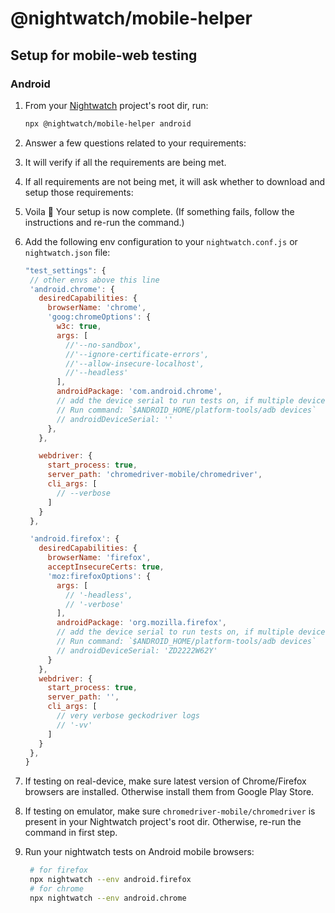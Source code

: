 # @nightwatch/mobile-helper

## Setup for mobile-web testing

### Android

1. From your [Nightwatch](https://nightwatch.org) project's root dir, run:

   ```sh
   npx @nightwatch/mobile-helper android
   ```
2. Answer a few questions related to your requirements:
3. It will verify if all the requirements are being met.
4. If all requirements are not being met, it will ask whether to download and setup those requirements:
5. Voila :tada: Your setup is now complete. (If something fails, follow the instructions and re-run the command.)
6. Add the following env configuration to your `nightwatch.conf.js` or `nightwatch.json` file:
   ```js
   "test_settings": {
    // other envs above this line
    'android.chrome': {
      desiredCapabilities: {
        browserName: 'chrome',
        'goog:chromeOptions': {
          w3c: true,
          args: [
            //'--no-sandbox',
            //'--ignore-certificate-errors',
            //'--allow-insecure-localhost',
            //'--headless'
          ],
          androidPackage: 'com.android.chrome',
          // add the device serial to run tests on, if multiple devices are online
          // Run command: `$ANDROID_HOME/platform-tools/adb devices`
          // androidDeviceSerial: ''
        },
      },

      webdriver: {
        start_process: true,
        server_path: 'chromedriver-mobile/chromedriver',
        cli_args: [
          // --verbose
        ]
      }
    },

    'android.firefox': {
      desiredCapabilities: {
        browserName: 'firefox',
        acceptInsecureCerts: true,
        'moz:firefoxOptions': {
          args: [
            // '-headless',
            // '-verbose'
          ],
          androidPackage: 'org.mozilla.firefox',
          // add the device serial to run tests on, if multiple devices are online
          // Run command: `$ANDROID_HOME/platform-tools/adb devices`
          // androidDeviceSerial: 'ZD2222W62Y'
        }
      },
      webdriver: {
        start_process: true,
        server_path: '',
        cli_args: [
          // very verbose geckodriver logs
          // '-vv'
        ]
      }
    },
   }
   ```
7. If testing on real-device, make sure latest version of Chrome/Firefox browsers are installed. Otherwise install them from Google Play Store.
8. If testing on emulator, make sure `chromedriver-mobile/chromedriver` is present in your Nightwatch project's root dir. Otherwise, re-run the command in first step.
9. Run your nightwatch tests on Android mobile browsers:
   ```sh
    # for firefox
    npx nightwatch --env android.firefox
    # for chrome
    npx nightwatch --env android.chrome
   ```
